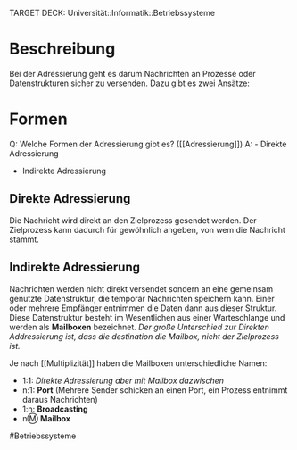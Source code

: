 TARGET DECK: Universität::Informatik::Betriebssysteme

# Beschreibung
Bei der Adressierung geht es darum Nachrichten an Prozesse oder Datenstrukturen sicher zu versenden.
Dazu gibt es zwei Ansätze:

# Formen
Q: Welche Formen der Adressierung gibt es? ([[Adressierung]])
A: - Direkte Adressierung
- Indirekte Adressierung
<!--ID: 1643668655159-->




## Direkte Adressierung
Die Nachricht wird direkt an den Zielprozess gesendet werden. Der Zielprozess kann dadurch für gewöhnlich angeben, von wem die Nachricht stammt.


## Indirekte Adressierung
Nachrichten werden nicht direkt versendet sondern an eine gemeinsam genutzte Datenstruktur, die temporär Nachrichten speichern kann. Einer oder mehrere Empfänger entnimmen die Daten dann aus dieser Struktur.
Diese Datenstruktur besteht im Wesentlichen aus einer Warteschlange und werden als **Mailboxen** bezeichnet.
*Der große Unterschied zur Direkten Addressierung ist, dass die destination die Mailbox, nicht der Zielprozess ist.*

Je nach [[Multiplizität]] haben die Mailboxen unterschiedliche Namen:
- 1:1: *Direkte Adressierung aber mit Mailbox dazwischen*
- n:1: **Port** (Mehrere Sender schicken an einen Port, ein Prozess entnimmt daraus Nachrichten)
- 1:n: **Broadcasting**
- n:m: **Mailbox**



#Betriebssysteme 


